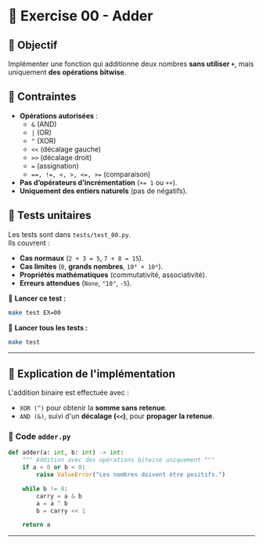 # 🧮 Exercise 00 - Adder

## 🎯 Objectif
Implémenter une fonction qui additionne deux nombres **sans utiliser `+`**, mais uniquement **des opérations bitwise**.

## 📌 Contraintes
- **Opérations autorisées** :
  - `&` (AND)
  - `|` (OR)
  - `^` (XOR)
  - `<<` (décalage gauche)
  - `>>` (décalage droit)
  - `=` (assignation)
  - `==, !=, <, >, <=, >=` (comparaison)
- **Pas d’opérateurs d’incrémentation** (`+= 1` ou `++`).
- **Uniquement des entiers naturels** (pas de négatifs).

## 🔬 Tests unitaires
Les tests sont dans `tests/test_00.py`.  
Ils couvrent :
- **Cas normaux** (`2 + 3 = 5`, `7 + 8 = 15`).
- **Cas limites** (`0`, **grands nombres**, `10⁶ + 10⁶`).
- **Propriétés mathématiques** (commutativité, associativité).
- **Erreurs attendues** (`None`, `"10"`, `-5`).

📌 **Lancer ce test :**
```sh
make test EX=00
```

📌 **Lancer tous les tests :**
```sh
make test
```

---

## 📝 Explication de l'implémentation
L'addition binaire est effectuée avec :
- `XOR (^)` pour obtenir la **somme sans retenue**.
- `AND (&)`, suivi d'un **décalage (`<<`)**, pour **propager la retenue**.

### 🔹 **Code `adder.py`**
```python
def adder(a: int, b: int) -> int:
    """ Addition avec des opérations bitwise uniquement """
    if a < 0 or b < 0:
        raise ValueError("Les nombres doivent être positifs.")

    while b != 0:
        carry = a & b
        a = a ^ b
        b = carry << 1

    return a
```

---